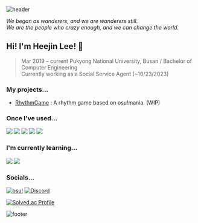 <!-- Header -->
![header](https://capsule-render.vercel.app/api?type=waving&color=0:000000,100:FFFFFF&height=200&section=header&text=Heejin's%20GitHub&desc=Wannabe%20a%20game%20developer&fontColor=FFFFFF&animation=twinkling&fontSize=60&fontAlignY=35&descAlign=60&descAlignY=50)

*We began as wanderers, and we are wanderers still.*  
*We are the people who crazy enough, and we can change the world.*

<!-- Greetings -->
## Hi! I'm Heejin Lee! 🙂
> Mar 2019 – current Pukyong National University, Busan / Bachelor of Computer Engineering  
> Currently working as a Social Service Agent (~10/23/2023)

<!-- Projects -->
### My projects...
* [RhythmGame] : A rhythm game based on osu!mania. (WIP)

<!-- Badges -->
### Once I've used...
<p>
  <img src="https://img.shields.io/badge/C-A8B9CC?style=for-the-badge&logo=c&logoColor=white">
  <img src="https://img.shields.io/badge/C%2B%2B-00599C?style=for-the-badge&logo=c%2B%2B&logoColor=white">
  <img src="https://img.shields.io/badge/Python-3776AB?style=for-the-badge&logo=python&logoColor=white">
  <img src="https://img.shields.io/badge/Java-007396?style=for-the-badge&logo=java&logoColor=white">
  <img src="https://img.shields.io/badge/Lua-2C2D72?style=for-the-badge&logo=lua&logoColor=white">
</p>

### I'm currently learning...
<p>
  <img src="https://img.shields.io/badge/Unity-000000?style=for-the-badge&logo=unity&logoColor=white">
  <img src="https://img.shields.io/badge/C%23-239120?style=for-the-badge&logo=c-sharp&logoColor=white">

</p>

### Socials...
[![osu!](https://img.shields.io/badge/osu!-FF66AA?style=for-the-badge&logo=osu!&logoColor=white)](https://osu.ppy.sh/users/9984103)
[![Discord](https://img.shields.io/badge/Discord-5865F2?style=for-the-badge&logo=discord&logoColor=white)](https://discordapp.com/users/352857485104775179)

[![Solved.ac Profile](http://mazassumnida.wtf/api/mini/generate_badge?boj=lightjean)](https://solved.ac/profile/lightjean)

<!-- Footer -->
![footer](https://capsule-render.vercel.app/api?type=waving&color=0:644db8,100:2d1878&height=150&section=footer&text=Do%20your%20best!&fontColor=FFFFFF&fontSize=30&fontAlignY=70)

[RhythmGame]: https://github.com/heejinn/RhythmGame
